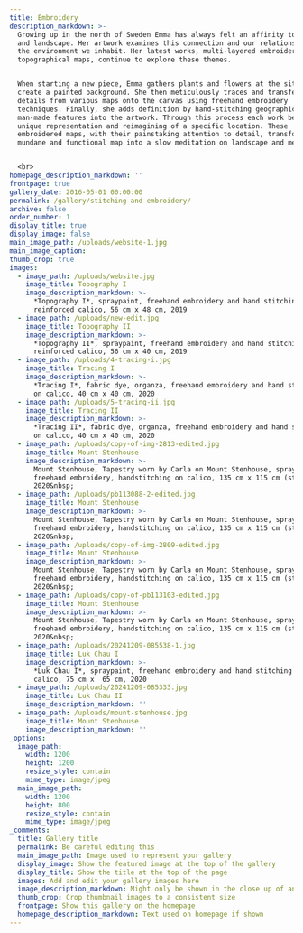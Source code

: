 ```yaml
---
title: Embroidery
description_markdown: >-
  Growing up in the north of Sweden Emma has always felt an affinity to nature
  and landscape. Her artwork examines this connection and our relationships with
  the environment we inhabit. Her latest works, multi-layered embroidered
  topographical maps, continue to explore these themes.


  When starting a new piece, Emma gathers plants and flowers at the site to
  create a painted background. She then meticulously traces and transfers
  details from various maps onto the canvas using freehand embroidery
  techniques. Finally, she adds definition by hand-stitching geographical and
  man-made features into the artwork. Through this process each work becomes a
  unique representation and reimagining of a specific location. These
  embroidered maps, with their painstaking attention to detail, transform the
  mundane and functional map into a slow meditation on landscape and memory.


  <br>
homepage_description_markdown: ''
frontpage: true
gallery_date: 2016-05-01 00:00:00
permalink: /gallery/stitching-and-embroidery/
archive: false
order_number: 1
display_title: true
display_image: false
main_image_path: /uploads/website-1.jpg
main_image_caption:
thumb_crop: true
images:
  - image_path: /uploads/website.jpg
    image_title: Topography I
    image_description_markdown: >-
      *Topography I*, spraypaint, freehand embroidery and hand stitching on
      reinforced calico, 56 cm x 48 cm, 2019
  - image_path: /uploads/new-edit.jpg
    image_title: Topography II
    image_description_markdown: >-
      *Topography II*, spraypaint, freehand embroidery and hand stitching on
      reinforced calico, 56 cm x 40 cm, 2019
  - image_path: /uploads/4-tracing-i.jpg
    image_title: Tracing I
    image_description_markdown: >-
      *Tracing I*, fabric dye, organza, freehand embroidery and hand stitching
      on calico, 40 cm x 40 cm, 2020
  - image_path: /uploads/5-tracing-ii.jpg
    image_title: Tracing II
    image_description_markdown: >-
      *Tracing II*, fabric dye, organza, freehand embroidery and hand stitching
      on calico, 40 cm x 40 cm, 2020
  - image_path: /uploads/copy-of-img-2813-edited.jpg
    image_title: Mount Stenhouse
    image_description_markdown: >-
      Mount Stenhouse, Tapestry worn by Carla on Mount Stenhouse, spray-paint,
      freehand embroidery, handstitching on calico, 135 cm x 115 cm (stretched),
      2020&nbsp;
  - image_path: /uploads/pb113088-2-edited.jpg
    image_title: Mount Stenhouse
    image_description_markdown: >-
      Mount Stenhouse, Tapestry worn by Carla on Mount Stenhouse, spray-paint,
      freehand embroidery, handstitching on calico, 135 cm x 115 cm (stretched),
      2020&nbsp;
  - image_path: /uploads/copy-of-img-2809-edited.jpg
    image_title: Mount Stenhouse
    image_description_markdown: >-
      Mount Stenhouse, Tapestry worn by Carla on Mount Stenhouse, spray-paint,
      freehand embroidery, handstitching on calico, 135 cm x 115 cm (stretched),
      2020&nbsp;
  - image_path: /uploads/copy-of-pb113103-edited.jpg
    image_title: Mount Stenhouse
    image_description_markdown: >-
      Mount Stenhouse, Tapestry worn by Carla on Mount Stenhouse, spray-paint,
      freehand embroidery, handstitching on calico, 135 cm x 115 cm (stretched),
      2020&nbsp;
  - image_path: /uploads/20241209-085538-1.jpg
    image_title: Luk Chau I
    image_description_markdown: >-
      *Luk Chau I*, spraypaint, freehand embroidery and hand stitching on
      calico, 75 cm x  65 cm, 2020
  - image_path: /uploads/20241209-085333.jpg
    image_title: Luk Chau II
    image_description_markdown: ''
  - image_path: /uploads/mount-stenhouse.jpg
    image_title: Mount Stenhouse
    image_description_markdown: ''
_options:
  image_path:
    width: 1200
    height: 1200
    resize_style: contain
    mime_type: image/jpeg
  main_image_path:
    width: 1200
    height: 800
    resize_style: contain
    mime_type: image/jpeg
_comments:
  title: Gallery title
  permalink: Be careful editing this
  main_image_path: Image used to represent your gallery
  display_image: Show the featured image at the top of the gallery
  display_title: Show the title at the top of the page
  images: Add and edit your gallery images here
  image_description_markdown: Might only be shown in the close up of an image
  thumb_crop: Crop thumbnail images to a consistent size
  frontpage: Show this gallery on the homepage
  homepage_description_markdown: Text used on homepage if shown
---
```

